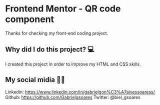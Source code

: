 # Frontend Mentor - QR code component

Thanks for checking my front-end coding project.

## Why did I do this project? 💻

I created this project in order to improve my HTML and CSS skills.

## My social midia 👨‍💻

Linkedin: https://www.linkedin.com/in/gabrielgon%C3%A7alvessoaress/
Github: https://github.com/Gabrielgsoares
Twitter: @biel_gsoares
